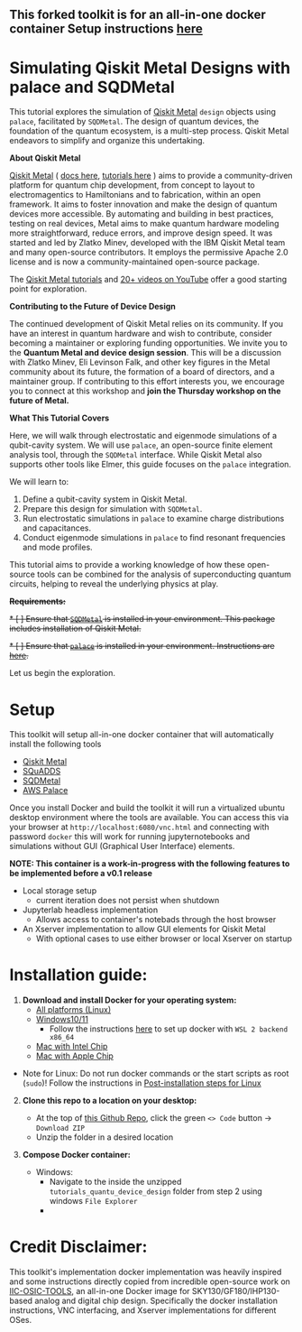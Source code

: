This forked toolkit is for an all-in-one docker container
 Setup instructions [here](#setup)
---
# Simulating **Qiskit Metal** Designs with **palace** and **SQDMetal**

This tutorial explores the simulation of [Qiskit Metal](https://github.com/qiskit-community/qiskit-metal)  `design` objects using `palace`, facilitated by `SQDMetal`. The design of quantum devices, the foundation of the quantum ecosystem, is a multi-step process. Qiskit Metal endeavors to simplify and organize this undertaking.

**About Qiskit Metal**

[Qiskit Metal](https://github.com/qiskit-community/qiskit-metal) 
 \( [docs here](https://qiskit-community.github.io/qiskit-metal/index.html), [tutorials here](https://qiskit-community.github.io/qiskit-metal/tut/index.html)  \)  aims to provide a community-driven platform for quantum chip development, from concept to layout to electromagentics to Hamiltonians and to fabrication, within an open framework. It aims to foster innovation and make the design of quantum devices more accessible.  By automating and building in best practices, testing on real devices, Metal aims to make quantum hardware modeling more straightforward, reduce errors, and improve design speed.  It was started and led by Zlatko Minev, developed with the IBM Qiskit Metal team and many open-source contributors. It employs the permissive Apache 2.0 license and is now a community-maintained open-source package.

 The [Qiskit Metal tutorials](https://qiskit-community.github.io/qiskit-metal/tut/index.html) and [20+ videos on YouTube](https://www.youtube.com/playlist?list=PLOFEBzvs-VvqHl5ZqVmhB_FcSqmLufsjb) offer a good starting point for exploration.

**Contributing to the Future of Device Design**

The continued development of Qiskit Metal relies on its community. If you have an interest in quantum hardware and wish to contribute, consider becoming a maintainer or exploring funding opportunities. We invite you to the **Quantum Metal and device design session**. This will be a discussion with Zlatko Minev, Eli Levinson Falk, and other key figures in the Metal community about its future, the formation of a board of directors, and a maintainer group. If contributing to this effort interests you, we encourage you to connect at this workshop and **join the Thursday workshop on the future of Metal.** 


**What This Tutorial Covers**

Here, we will walk through electrostatic and eigenmode simulations of a qubit-cavity system. We will use `palace`, an open-source finite element analysis tool, through the `SQDMetal` interface. While Qiskit Metal also supports other tools like Elmer, this guide focuses on the `palace` integration.

We will learn to:
1.  Define a qubit-cavity system in Qiskit Metal.
2.  Prepare this design for simulation with `SQDMetal`.
3.  Run electrostatic simulations in `palace` to examine charge distributions and capacitances.
4.  Conduct eigenmode simulations in `palace` to find resonant frequencies and mode profiles.

This tutorial aims to provide a working knowledge of how these open-source tools can be combined for the analysis of superconducting quantum circuits, helping to reveal the underlying physics at play.

~~**Requirements:**~~

~~* [ ] Ensure that [`SQDMetal`](https://github.com/sqdlab/SQDMetal) is installed in your environment. This package includes installation of Qiskit Metal.~~

~~* [ ] Ensure that [`palace`](https://github.com/sqdlab/palace) is installed in your environment. Instructions are [here](https://lfl-lab.github.io/SQuADDS/source/resources/palace.html).~~

Let us begin the exploration.

# Setup

This toolkit will setup all-in-one docker container that will automatically install the following tools
- [Qiskit Metal](https://github.com/qiskit-community/qiskit-metal) 
- [SQuADDS](https://github.com/LFL-Lab/SQuADDS)
- [SQDMetal](https://github.com/sqdlab/SQDMetal)
- [AWS Palace](https://github.com/sqdlab/palace)

Once you install Docker and build the toolkit it will run a virtualized ubuntu desktop environment where the tools are available. You can access this via your browser at `http://localhost:6080/vnc.html` and connecting with password `docker` this will work for running jupyternotebooks and simulations without GUI (Graphical User Interface) elements.

**NOTE: This container is a work-in-progress with the following features to be implemented before a v0.1 release**

- Local storage setup
  - current iteration does not persist when shutdown 
- Jupyterlab headless implementation
  - Allows access to container's notebads through the host browser
- An Xserver implementation to allow GUI elements for Qiskit Metal 
  - With optional cases to use either browser or local Xserver on startup




# Installation guide:
1.  **Download and install **Docker** for your operating system:**
      - [All platforms (Linux)](https://docs.docker.com/engine/install/)
      - [Windows10/11](https://desktop.docker.com/win/main/amd64/Docker%20Desktop%20Installer.exe)
        - Follow the instructions [here](https://docs.docker.com/desktop/setup/install/windows-install/) to set up docker with `WSL 2 backend x86_64` 
      - [Mac with Intel Chip](https://desktop.docker.com/mac/main/amd64/Docker.dmg)
      - [Mac with Apple Chip](https://desktop.docker.com/mac/main/arm64/Docker.dmg)
  - Note for Linux: Do not run docker commands or the start scripts as root (`sudo`)! Follow the instructions in [Post-installation steps for Linux](https://docs.docker.com/engine/install/linux-postinstall/)

2. **Clone this repo to a location on your desktop:**
   - At the top of [this Github Repo](https://github.com/AwkwaBear/tutorials_quantum_device_design), click the green `<> Code` button -> `Download ZIP`
   - Unzip the folder in a desired location

3. **Compose Docker container:**
   - Windows:
     - Navigate to the inside the unzipped `tutorials_quantu_device_design` folder from step 2 using windows `File Explorer`
     - 

# Credit Disclaimer:
This toolkit's implementation docker implementation was heavily inspired and some instructions directly copied from incredible open-source work on [IIC-OSIC-TOOLS](https://github.com/iic-jku/IIC-OSIC-TOOLS), an all-in-one Docker image for SKY130/GF180/IHP130-based analog and digital chip design. Specifically the docker installation instructions, VNC interfacing, and Xserver implementations for different OSes.